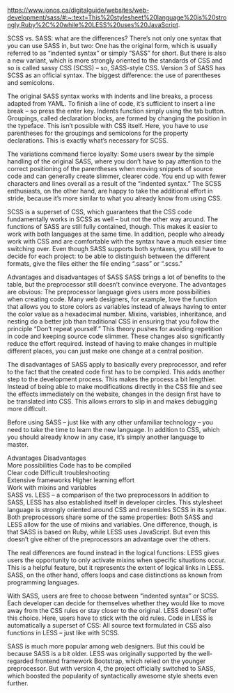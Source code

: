 https://www.ionos.ca/digitalguide/websites/web-development/sass/#:~:text=This%20stylesheet%20language%20is%20strongly,Ruby%2C%20while%20LESS%20uses%20JavaScript.


SCSS vs. SASS: what are the differences?
There’s not only one syntax that you can use SASS in, but two: One has the original form, which is usually referred to as “indented syntax” or simply “SASS” for short. But there is also a new variant, which is more strongly oriented to the standards of CSS and so is called sassy CSS (SCSS) – so, SASS-style CSS. Version 3 of SASS has SCSS as an official syntax. The biggest difference: the use of parentheses and semicolons.

The original SASS syntax works with indents and line breaks, a process adapted from YAML. To finish a line of code, it’s sufficient to insert a line break – so press the enter key. Indents function simply using the tab button. Groupings, called declaration blocks, are formed by changing the position in the typeface. This isn’t possible with CSS itself. Here, you have to use parentheses for the groupings and semicolons for the property declarations. This is exactly what’s necessary for SCSS.

The variations command fierce loyalty: Some users swear by the simple handling of the original SASS, where you don’t have to pay attention to the correct positioning of the parentheses when moving snippets of source code and can generally create slimmer, clearer code. You end up with fewer characters and lines overall as a result of the “indented syntax.” The SCSS enthusiasts, on the other hand, are happy to take the additional effort in stride, because it’s more similar to what you already know from using CSS.

SCSS is a superset of CSS, which guarantees that the CSS code fundamentally works in SCSS as well – but not the other way around. The functions of SASS are still fully contained, though. This makes it easier to work with both languages at the same time. In addition, people who already work with CSS and are comfortable with the syntax have a much easier time switching over. Even though SASS supports both syntaxes, you still have to decide for each project: to be able to distinguish between the different formats, give the files either the file ending “.sass” or “.scss.”

Advantages and disadvantages of SASS
SASS brings a lot of benefits to the table, but the preprocessor still doesn’t convince everyone. The advantages are obvious: The preprocessor language gives users more possibilities when creating code. Many web designers, for example, love the function that allows you to store colors as variables instead of always having to enter the color value as a hexadecimal number. Mixins, variables, inheritance, and nesting do a better job than traditional CSS in ensuring that you follow the principle “Don’t repeat yourself.” This theory pushes for avoiding repetition in code and keeping source code slimmer. These changes also significantly reduce the effort required. Instead of having to make changes in multiple different places, you can just make one change at a central position.

The disadvantages of SASS apply to basically every preprocessor, and refer to the fact that the created code first has to be compiled. This adds another step to the development process. This makes the process a bit lengthier. Instead of being able to make modifications directly in the CSS file and see the effects immediately on the website, changes in the design first have to be translated into CSS. This allows errors to slip in and makes debugging more difficult.

Before using SASS – just like with any other unfamiliar technology – you need to take the time to learn the new language. In addition to CSS, which you should already know in any case, it’s simply another language to master.

Advantages	Disadvantages	 
More possibilities	Code has to be compiled	 
Clear code	Difficult troubleshooting	 
Extensive frameworks	Higher learning effort	 
Work with mixins and variables	 	 
SASS vs. LESS – a comparison of the two preprocessors
In addition to SASS, LESS has also established itself in developer circles. This stylesheet language is strongly oriented around CSS and resembles SCSS in its syntax. Both preprocessors share some of the same properties: Both SASS and LESS allow for the use of mixins and variables. One difference, though, is that SASS is based on Ruby, while LESS uses JavaScript. But even this doesn’t give either of the preprocessors an advantage over the others.

The real differences are found instead in the logical functions: LESS gives users the opportunity to only activate mixins when specific situations occur. This is a helpful feature, but it represents the extent of logical links in LESS. SASS, on the other hand, offers loops and case distinctions as known from programming languages.

With SASS, users are free to choose between “indented syntax” or SCSS. Each developer can decide for themselves whether they would like to move away from the CSS rules or stay closer to the original. LESS doesn’t offer this choice. Here, users have to stick with the old rules. Code in LESS is automatically a superset of CSS: All source text formulated in CSS also functions in LESS – just like with SCSS.

SASS is much more popular among web designers. But this could be because SASS is a bit older. LESS was originally supported by the well-regarded frontend framework Bootstrap, which relied on the younger preprocessor. But with version 4, the project officially switched to SASS, which boosted the popularity of syntactically awesome style sheets even further.